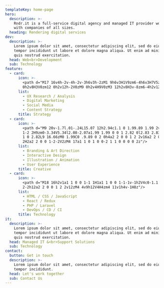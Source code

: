 ```yaml
---
templateKey: home-page
hero:
  description: >-
    Rndr.it is a full-service digital agency and managed IT provider working
    with companies of all sizes.
  heading: Rendering digital services
dev:
  description: >-
    Lorem ipsum dolor sit amet, consectetur adipiscing elit, sed do eiusmod
    tempor incididunt ut labore et dolore magna aliqua. Ut enim ad minim veniam,
    quis nostrud exercitation.
  head: Web<br>Development
  sub: Technology
feature:
  - card:
      icon: >-
        <path d="M17 16v4h-2v-4h-2v-3h6v3h-2zM1 9h6v3H1V9zm6-4h6v3H7V5zM3
        0h2v8H3V0zm12 0h2v12h-2V0zM9 0h2v4H9V0zM3 12h2v8H3v-8zm6-4h2v12H9V8z"/>
      list:
        - UX Research / Analysis
        - Digital Marketing
        - Social Media
        - Content Strategy
      title: Strategy
  - card:
      icon: >-
        <path d="M9 20v-1.7l.01-.24L15.07 12h2.94c1.1 0 1.99.89 1.99 2v4a2 2 0 0
        1-2 2H9zm0-3.34V5.34l2.08-2.07a1.99 1.99 0 0 1 2.82 0l2.83 2.83a2 2 0 0
        1 0 2.82L9 16.66zM0 1.99C0 .9.89 0 2 0h4a2 2 0 0 1 2 2v16a2 2 0 0 1-2
        2H2a2 2 0 0 1-2-2V2zM4 17a1 1 0 1 0 0-2 1 1 0 0 0 0 2z"/>
      list:
        - Branding & Art Direction
        - Interactive Design
        - Illustration / Animation
        - User Experience
      title: Creative
  - card:
      icon: >-
        <path d="M18 16h2v1a1 1 0 0 1-1 1H1a1 1 0 0 1-1-1v-1h2V4c0-1.1.9-2
        2-2h12a2 2 0 0 1 2 2v12zM4 4v9h12V4H4zm4 11v1h4v-1H8z"/>
      list:
        - HTML / CSS / JavaScript
        - React / Redux
        - PHP / Laravel
        - DevOps / CD / CI
      title: Technology
it:
  description: >-
    Lorem ipsum dolor sit amet, consectetur adipiscing elit, sed do eiusmod
    tempor incididunt ut labore et dolore magna aliqua. Ut enim ad minim veniam,
    quis nostrud exercitation.
  head: Managed IT &<br>Support Solutions
  sub: Technology
contact:
  button: Get in touch
  description: >-
    Lorem ipsum dolor sit amet, consectetur adipiscing elit, sed do eiusmod
    tempor incididunt.
  head: Let's work together
  sub: Contact Us
---
```


